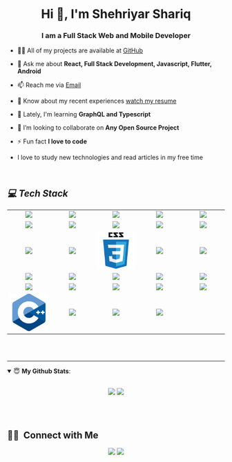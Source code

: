 <h1 align="center">Hi 👋, I'm Shehriyar Shariq</h1>
<h3 align="center">I am a Full Stack Web and Mobile Developer</h3>

- 👨‍💻 All of my projects are available at [GitHub](github.com/ShehriyarShariq)

- 💬 Ask me about **React, Full Stack Development, Javascript, Flutter, Android**

- 📫 Reach me via [Email](mailto:shehriyarshariq@gmail.com)

- 📄 Know about my recent experiences [watch my resume](https://shehriyar-shariq-portfolio-site.vercel.app/)

- 🌱 Lately, I'm learning **GraphQL and Typescript**

- 👯 I’m looking to collaborate on **Any Open Source Project**

- ⚡ Fun fact **I love to code** 

- I love to study new technologies and read articles in my free time

<br />

<h2><i>💻 Tech Stack</i></h2>

<table width="100">
<tr>
    <td align='center' width="190">
        <img src="https://github.com/abranhe/programming-languages-logos/blob/master/src/javascript/javascript.svg">
    </td>
    <td align='center' width="190">
        <img src="https://www.vectorlogo.zone/logos/typescriptlang/typescriptlang-icon.svg">
    </td>
    <td align='center' width="190">
        <img src="https://www.vectorlogo.zone/logos/reactjs/reactjs-ar21.svg">
    </td>
    <td align='center' width="190">
        <img src="https://static.djangoproject.com/img/logos/django-logo-negative.png">
    </td>
    <td align='center' width="190">
        <img src="https://www.vectorlogo.zone/logos/nodejs/nodejs-ar21.svg">
    </td>
</tr>
<tr>
    <td align='center' width="190">
        <img src="https://upload.wikimedia.org/wikipedia/commons/thumb/8/8e/Nextjs-logo.svg/800px-Nextjs-logo.svg.png">
    </td>
    <td align='center' width="190">
        <img src="https://iconape.com/wp-content/files/yb/61798/svg/flutter-logo.svg">
    </td>
    <td align='center' width="190">
        <img src="https://pngimg.com/uploads/android_logo/small/android_logo_PNG29.png">
    </td>
    <td align='center' width="190">
        <img src="https://vegibit.com/wp-content/uploads/2018/05/expressjs.png">
    </td>
    <td align='center' width="190">
        <img src="https://www.django-rest-framework.org/img/logo.png">
    </td>
</tr>
<tr>
    <td align='center' width="190">
        <img src="https://www.jing.fm/clipimg/full/53-537670_python-png-file-python-logo-png.png">
    </td>
    <td align='center' width="190">
        <img src="https://upload.wikimedia.org/wikipedia/commons/thumb/3/38/HTML5_Badge.svg/600px-HTML5_Badge.svg.png">
    </td>
    <td align='center' width="190">
        <img src="https://raw.githubusercontent.com/devicons/devicon/0d6c64dbbf311879f7d563bfc3ccf559f9ed111c/icons/css3/css3-original-wordmark.svg" >
    </td>
    <td align='center' width="190">
        <img src="https://upload.wikimedia.org/wikipedia/commons/thumb/d/d5/Tailwind_CSS_Logo.svg/2048px-Tailwind_CSS_Logo.svg.png">
    </td>
    <td align='center' width="190">
        <img src="https://upload.wikimedia.org/wikipedia/commons/thumb/9/96/Sass_Logo_Color.svg/1280px-Sass_Logo_Color.svg.png">
    </td>
</tr>
<tr>
    <td align='center'>
        <img src="https://download.logo.wine/logo/MySQL/MySQL-Logo.wine.png" >
    </td>
    <td align='center'>
        <img src="https://download.logo.wine/logo/PostgreSQL/PostgreSQL-Logo.wine.png">
    </td>
    <td align='center'>
        <img src="https://seeklogo.com/images/F/firestore-logo-3828671CC5-seeklogo.com.png">
    </td>
    <td align='center'>
        <img src="http://rhc4tp-cms-prod-vpc-76857813.s3.amazonaws.com/s3fs-public/mongodb-logo-rgb-j6w271g1xn.jpg">
    </td>
    <td align='center'>
        <img src="https://download.logo.wine/logo/Redis/Redis-Logo.wine.png">
    </td>
</tr>
<tr>
    <td align='center'>
        <img src="https://seeklogo.com/images/F/firebase-logo-402F407EE0-seeklogo.com.png">
    </td>
    <td align='center'>
        <img src="https://www.metaltoad.com/sites/default/files/styles/large_personal_photo_870x500_/public/2020-05/aws-logo-blog-header.png?itok=t4o3meiH">
    </td>
    <td align='center'>
        <img src="https://www.serviops.ca/wp-content/uploads/2015/07/Google-Cloud-Platform-GCP-Logo.png">
    </td>
    <td align='center'>
        <img src="https://www.vectorlogo.zone/logos/heroku/heroku-ar21.svg">
    </td>
    <td align='center'>
        <img src="https://i.pinimg.com/originals/17/dd/84/17dd84fe75c8ba1ca26aa18b3570b65b.png">
    </td>
</tr>
<tr>
    <td align='center' width="190">
        <img src="https://github.com/devicons/devicon/blob/master/icons/cplusplus/cplusplus-original.svg">
    </td>
     <td align='center' width="190">
        <img src="https://git-scm.com/images/logos/1color-darkbg@2x.png" width="100">
    </td>
    <td align='center'>
        <img src="https://github.com/bestofjs/bestofjs-webui/blob/master/public/logos/vscode.svg">
    </td>
    <td align='center'>
        <img src="https://www.vectorlogo.zone/logos/getpostman/getpostman-icon.svg">
    </td>
</tr>
    
</table>

<br />
<br />

---
<details open>
 <summary> 😇 <b>My Github Stats</b>: </summary>
<br>
 <p align = "center">
  <img src = "https://github-readme-stats.vercel.app/api?username=ShehriyarShariq&show_icons=true&theme=tokyonight&line_height=25" width = 400>
  <img src = "https://github-readme-streak-stats.herokuapp.com?user=ShehriyarShariq&theme=solarized-dark&hide_border=true&date_format=M%20j%5B%2C%20Y%5D&line_height=25" width = 400>
</p>
</details>

<br />
<br />

## 🤝🏻 &nbsp;Connect with Me

<p align="center">
<a href="https://www.linkedin.com/in/shehriyarshariq/"><img src="https://img.shields.io/badge/-Shehriyar%20Shariq-0077B5?style=flat&logo=Linkedin&logoColor=white"/></a>
<a href="mailto:shehriyarshariq@gmail.com"><img src="https://img.shields.io/badge/-shehriyarshariq@gmail.com-D14836?style=flat&logo=Gmail&logoColor=white"/></a>
</p>

